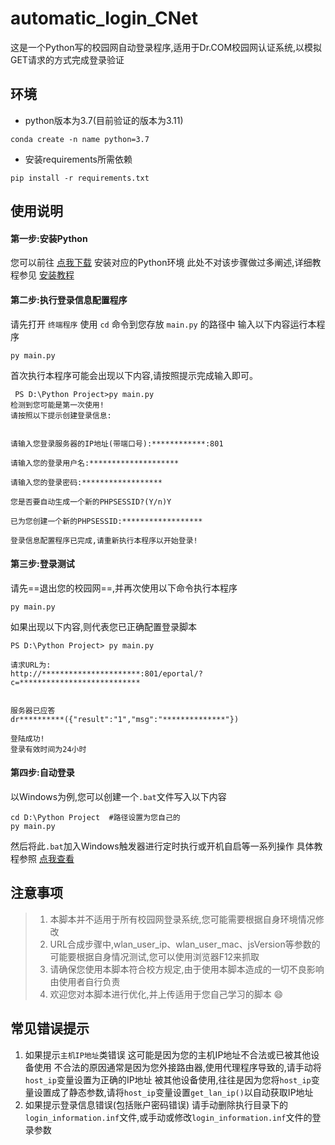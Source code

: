 # automatic_login_CNet
这是一个Python写的校园网自动登录程序,适用于Dr.COM校园网认证系统,以模拟GET请求的方式完成登录验证
## 环境
* python版本为3.7(目前验证的版本为3.11)
```
conda create -n name python=3.7
```

* 安装requirements所需依赖
```
pip install -r requirements.txt
```
## 使用说明
#### 第一步:安装Python
您可以前往 [点我下载](https://www.python.org/downloads/) 安装对应的Python环境
此处不对该步骤做过多阐述,详细教程参见 [安装教程](https://zhuanlan.zhihu.com/p/104502997)
#### 第二步:执行登录信息配置程序
请先打开 `终端程序`
使用 `cd` 命令到您存放 `main.py` 的路径中
输入以下内容运行本程序
```
py main.py
 ```
 首次执行本程序可能会出现以下内容,请按照提示完成输入即可。
 ```shell
  PS D:\Python Project>py main.py
 检测到您可能是第一次使用!
请按照以下提示创建登录信息:


请输入您登录服务器的IP地址(带端口号):************:801

请输入您的登录用户名:********************

请输入您的登录密码:******************

您是否要自动生成一个新的PHPSESSID?(Y/n)Y

已为您创建一个新的PHPSESSID:******************

登录信息配置程序已完成,请重新执行本程序以开始登录!
 ```
 #### 第三步:登录测试
 请先==退出您的校园网==,并再次使用以下命令执行本程序
 ```
py main.py
 ```
 如果出现以下内容,则代表您已正确配置登录脚本
```shell
PS D:\Python Project> py main.py

请求URL为:
http://**********************:801/eportal/?c=***************************


服务器已应答
dr**********({"result":"1","msg":"**************"})

登陆成功!
登录有效时间为24小时
```
 #### 第四步:自动登录
 以Windows为例,您可以创建一个`.bat`文件写入以下内容
```
cd D:\Python Project  #路径设置为您自己的
py main.py

```
然后将此`.bat`加入Windows触发器进行定时执行或开机自启等一系列操作
具体教程参照 [点我查看](https://blog.csdn.net/m0_46629123/article/details/120070320)

## 注意事项
> 1. 本脚本并不适用于所有校园网登录系统,您可能需要根据自身环境情况修改
> 2. URL合成步骤中,wlan_user_ip、wlan_user_mac、jsVersion等参数的可能要根据自身情况测试,您可以使用浏览器F12来抓取
> 3. 请确保您使用本脚本符合校方规定,由于使用本脚本造成的一切不良影响由使用者自行负责
> 4. 欢迎您对本脚本进行优化,并上传适用于您自己学习的脚本 :smile: 

## 常见错误提示
1. 如果提示`主机IP地址`类错误
这可能是因为您的主机IP地址不合法或已被其他设备使用
不合法的原因通常是因为您外接路由器,使用代理程序导致的,请手动将`host_ip`变量设置为正确的IP地址
被其他设备使用,往往是因为您将`host_ip`变量设置成了静态参数,请将`host_ip`变量设置`get_lan_ip()`以自动获取IP地址
2. 如果提示登录信息错误(包括账户密码错误)
请手动删除执行目录下的`login_information.inf`文件,或手动或修改`login_information.inf`文件的登录参数

